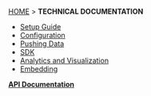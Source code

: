 [HOME](Home) > **TECHNICAL DOCUMENTATION**

- [Setup Guide](setting-up-joola.io)
- [Configuration](Configuration)
- [Pushing Data](pushing-data)
- [SDK](sdk)
- [Analytics and Visualization](https://github.com/joola/joola.io/wiki/sdk-api-documentation#joolaioviz)
- [Embedding](using-embedding)

**[API Documentation](api-documentation)**
